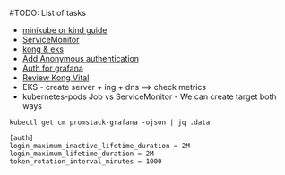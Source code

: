 #TODO: List of tasks

* [minikube or kind guide](https://github.com/Kong/kubernetes-ingress-controller)
* [ServiceMonitor](https://www.acagroup.be/en/blog/auto-discovery-of-kubernetes-endpoint-services-prometheus/)
* [kong & eks](https://kong.awsworkshop.io/eks-enterprise-setup/observability/data_plane_monitoring.html)
* [Add Anonymous authentication](https://grafana.com/docs/grafana/latest/setup-grafana/configure-security/configure-authentication/#anonymous-authentication)
* [Auth for grafana](https://github.com/grafana/grafana/blob/main/conf/sample.ini)
* [Review Kong Vital](https://docs.konghq.com/gateway/latest/kong-enterprise/analytics/metrics/)
* EKS - create server + ing + dns ==> check metrics
* kubernetes-pods Job vs ServiceMonitor - We can create target both ways

```
kubectl get cm promstack-grafana -ojson | jq .data

[auth]
login_maximum_inactive_lifetime_duration = 2M
login_maximum_lifetime_duration = 2M
token_rotation_interval_minutes = 1000
```
